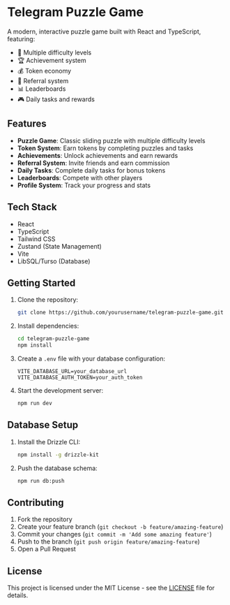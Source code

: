 # Telegram Puzzle Game

A modern, interactive puzzle game built with React and TypeScript, featuring:

- 🧩 Multiple difficulty levels
- 🏆 Achievement system
- 💰 Token economy
- 👥 Referral system
- 📊 Leaderboards
- 🎮 Daily tasks and rewards

## Features

- **Puzzle Game**: Classic sliding puzzle with multiple difficulty levels
- **Token System**: Earn tokens by completing puzzles and tasks
- **Achievements**: Unlock achievements and earn rewards
- **Referral System**: Invite friends and earn commission
- **Daily Tasks**: Complete daily tasks for bonus tokens
- **Leaderboards**: Compete with other players
- **Profile System**: Track your progress and stats

## Tech Stack

- React
- TypeScript
- Tailwind CSS
- Zustand (State Management)
- Vite
- LibSQL/Turso (Database)

## Getting Started

1. Clone the repository:
   ```bash
   git clone https://github.com/yourusername/telegram-puzzle-game.git
   ```

2. Install dependencies:
   ```bash
   cd telegram-puzzle-game
   npm install
   ```

3. Create a `.env` file with your database configuration:
   ```
   VITE_DATABASE_URL=your_database_url
   VITE_DATABASE_AUTH_TOKEN=your_auth_token
   ```

4. Start the development server:
   ```bash
   npm run dev
   ```

## Database Setup

1. Install the Drizzle CLI:
   ```bash
   npm install -g drizzle-kit
   ```

2. Push the database schema:
   ```bash
   npm run db:push
   ```

## Contributing

1. Fork the repository
2. Create your feature branch (`git checkout -b feature/amazing-feature`)
3. Commit your changes (`git commit -m 'Add some amazing feature'`)
4. Push to the branch (`git push origin feature/amazing-feature`)
5. Open a Pull Request

## License

This project is licensed under the MIT License - see the [LICENSE](LICENSE) file for details.